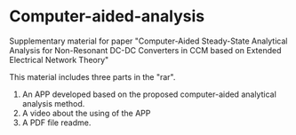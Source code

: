 # Computer-aided-analysis
Supplementary material for paper "Computer-Aided Steady-State Analytical Analysis for Non-Resonant DC-DC Converters in CCM based on Extended Electrical Network Theory"

This material includes three parts in the "rar".
1. An APP developed based on the proposed computer-aided analytical analysis method.
2. A video about the using of the APP
3. A PDF file readme.
